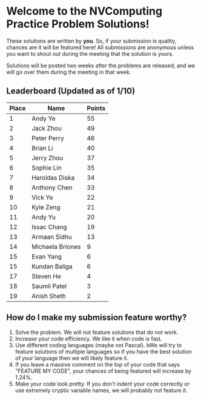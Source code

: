 # Welcome to the NVComputing Practice Problem Solutions!
These solutions are written by **you**. So, if your submission is quality, chances are it will be featured here! All submissions are anonymous unless you want to
shout out during the meeting that the solution is yours.

Solutions will be posted two weeks after the problems are released, and we will go over them during the meeting in that week.

## Leaderboard (Updated as of 1/10)
| Place | Name | Points |
| ----------- | ----------- | ----------- |
| 1 | Andy Ye | 55 | 
| 2 | Jack Zhou | 49 | 
| 3 | Peter Perry | 46 | 
| 4 | Brian Li | 40 | 
| 5 | Jerry Zhou | 37 | 
| 6 | Sophie Lin | 35 | 
| 7 | Haroldas Diska | 34 | 
| 8 | Anthony Chen | 33 | 
| 9 | Vick Ye | 22 | 
| 10 | Kyle Zeng | 21 | 
| 11 | Andy Yu | 20 | 
| 12 | Issac Chang | 19 | 
| 13 | Armaan Sidhu | 13 | 
| 14 | Michaela Briones | 9 | 
| 15 | Evan Yang | 6 | 
| 15 | Kundan Baliga | 6 | 
| 17 | Steven He | 4 | 
| 18 | Saumil Patel | 3 | 
| 19 | Anish Sheth | 2 | 



## How do I make my submission feature worthy?
1. Solve the problem. We will not feature solutions that do not work.
2. Increase your code efficiency. We like it when code is fast.
3. Use different coding languages (maybe not Pascal). bWe will try to feature solutions of multiple languages so if you have the best solution of your language
then we will likely feature it.
4. If you leave a massive comment on the top of your code that says "FEATURE MY CODE", your chances of being featured will increase by 1.24%.
5. Make your code look pretty. If you don't indent your code correctly or use extremely cryptic variable names, we will probably not feature it.
